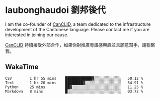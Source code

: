 # laubonghaudoi 劉邦後代

I am the co-founder of [CanCLID](https://github.com/CanCLID), a team dedicated to the infrastructure development of the Cantonese language. Please contact me if you are interested in joining our cause.

[CanCLID](https://github.com/CanCLID) 持續接受外部合作，如果你對推廣粵語感興趣並且願意幫手，請聯繫我。


## WakaTime

<!--START_SECTION:waka-->
```text
CSV        1 hr 55 mins    ████████████▓░░░░░░░░░░░░   50.12 % 
Text       1 hr 20 mins    ████████▓░░░░░░░░░░░░░░░░   34.91 % 
Python     25 mins         ██▓░░░░░░░░░░░░░░░░░░░░░░   11.25 % 
Markdown   8 mins          █░░░░░░░░░░░░░░░░░░░░░░░░   03.72 % 
```
<!--END_SECTION:waka-->
